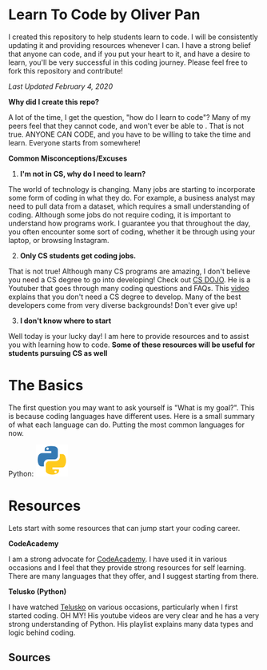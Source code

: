 # Learn To Code by Oliver Pan

I created this repository to help students learn to code. I will be consistently updating it and providing resources whenever I can. I have a strong belief that anyone can code, and if you put your heart to it, and have a desire to learn, you'll be very successful in this coding journey. Please feel free to fork this repository and contribute!

*Last Updated February 4, 2020*

**Why did I create this repo?**

A lot of the time, I get the question, "how do I learn to code"? Many of my peers feel that they cannot code, and won't ever be able to . That is not true. ANYONE CAN CODE, and you have to be willing to take the time and learn. Everyone starts from somewhere!

**Common Misconceptions/Excuses**

1. **I'm not in CS, why do I need to learn?**

The world of technology is changing. Many jobs are starting to incorporate some form of coding in what they do. For example, a business analyst may need to pull data from a dataset, which requires a small understanding of coding. Although some jobs do not require coding, it is important to understand how programs work. I guarantee you that throughout the day, you often encounter some sort of coding, whether it be through using your laptop, or browsing Instagram.

2. **Only CS students get coding jobs.**

That is not true! Although many CS programs are amazing, I don't believe you need a CS degree to go into developing! Check out [CS DOJO](https://www.youtube.com/channel/UCxX9wt5FWQUAAz4UrysqK9A). He is a Youtuber that goes through many coding questions and FAQs. This [video](https://www.youtube.com/watch?v=UPO-9iMjBpc) explains that you don't need a CS degree to develop. Many of the best developers come from very diverse backgrounds! Don't ever give up!

3. **I don't know where to start**

Well today is your lucky day! I am here to provide resources and to assist you with learning how to code. **Some of these resources will be useful for students pursuing CS as well**

# The Basics

The first question you may want to ask yourself is "What is my goal?". This is because coding languages have different uses. Here is a small summary of what each language can do. Putting the most common languages for now.

Python:
![alt text](https://github.com/oliverkpan/LearnToCode/blob/master/images/python.png)















# Resources

Lets start with some resources that can jump start your coding career.

**CodeAcademy**

I am a strong advocate for [CodeAcademy](https://www.codecademy.com/). I have used it in various occasions and I feel that they provide strong resources for self learning. There are many languages that they offer, and I suggest starting from there.

**Telusko (Python)**

I have watched [Telusko](https://www.youtube.com/user/javaboynavin) on various occasions, particularly when I first started coding. OH MY! His youtube videos are very clear and he has a very strong understanding of Python. His playlist explains many data types and logic behind coding.




## Sources
